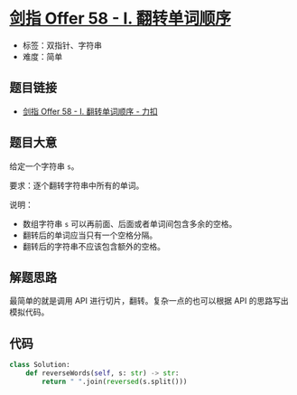 # [剑指 Offer 58 - I. 翻转单词顺序](https://leetcode.cn/problems/fan-zhuan-dan-ci-shun-xu-lcof/)

- 标签：双指针、字符串
- 难度：简单

## 题目链接

- [剑指 Offer 58 - I. 翻转单词顺序 - 力扣](https://leetcode.cn/problems/fan-zhuan-dan-ci-shun-xu-lcof/)

## 题目大意

给定一个字符串 `s`。

要求：逐个翻转字符串中所有的单词。

说明：

- 数组字符串 `s` 可以再前面、后面或者单词间包含多余的空格。
- 翻转后的单词应当只有一个空格分隔。
- 翻转后的字符串不应该包含额外的空格。

## 解题思路

最简单的就是调用 API 进行切片，翻转。复杂一点的也可以根据 API 的思路写出模拟代码。

## 代码

```python
class Solution:
    def reverseWords(self, s: str) -> str:
        return " ".join(reversed(s.split()))
```

